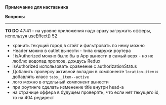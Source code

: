 **Примечание для наставника**  



**Вопросы**


----
**TO DO**
47:41 - на уровне приложения надо сразу загружать офферы, используя useEffect()
52

- хранить текущий город в стэйт и фильтровать по нему можно
- Header можно в outlet вынести - типа снаружи роутера
- ! isAuthorized можно было бы в App вынести в самый верх - но не люблю водопад пропсов, дождусь Redux
- isAuthorized  использовать сравнение с authorizationStatus
- Добавить проверку активной вкладки в компоненте `location-item` и добавлять класс `tabs__item--active`
- лого можно в отдельный компонент вынести
- при роутинге сделать изменение title внутри head-а
- на странице оффера в будущем проверять, что если нет текущего id, то на 404 редирект

